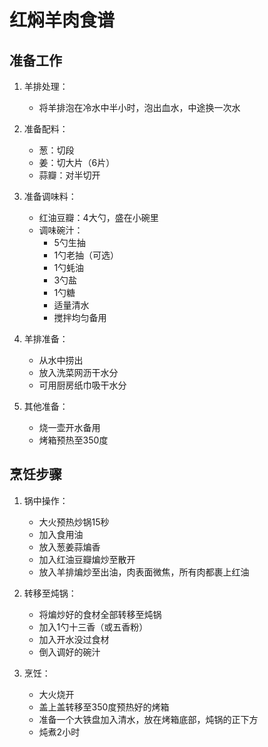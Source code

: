 # 红焖羊肉食谱

## 准备工作

1. 羊排处理：
   - 将羊排泡在冷水中半小时，泡出血水，中途换一次水

2. 准备配料：
   - 葱：切段
   - 姜：切大片（6片）
   - 蒜瓣：对半切开

3. 准备调味料：
   - 红油豆瓣：4大勺，盛在小碗里
   - 调味碗汁：
     * 5勺生抽
     * 1勺老抽（可选）
     * 1勺蚝油
     * 3勺盐
     * 1勺糖
     * 适量清水
     * 搅拌均匀备用

4. 羊排准备：
   - 从水中捞出
   - 放入洗菜网沥干水分
   - 可用厨房纸巾吸干水分

5. 其他准备：
   - 烧一壶开水备用
   - 烤箱预热至350度

## 烹饪步骤

1. 锅中操作：
   - 大火预热炒锅15秒
   - 加入食用油
   - 放入葱姜蒜煸香
   - 加入红油豆瓣煸炒至散开
   - 放入羊排煸炒至出油，肉表面微焦，所有肉都裹上红油

2. 转移至炖锅：
   - 将煸炒好的食材全部转移至炖锅
   - 加入1勺十三香（或五香粉）
   - 加入开水没过食材
   - 倒入调好的碗汁

3. 烹饪：
   - 大火烧开
   - 盖上盖转移至350度预热好的烤箱
   - 准备一个大铁盘加入清水，放在烤箱底部，炖锅的正下方
   - 炖煮2小时



